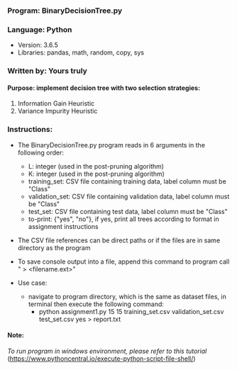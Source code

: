 ### Program: BinaryDecisionTree.py
### Language: Python 
- Version: 3.6.5
- Libraries: pandas, math, random, copy, sys
### Written by: Yours truly
#### Purpose: implement decision tree with two selection strategies:
1. Information Gain Heuristic
2. Variance Impurity Heuristic

### Instructions:
- The BinaryDecisionTree.py program reads in 6 arguments in the following order:
	- L: 				integer (used in the post-pruning algorithm)
	- K: 				integer (used in the post-pruning algorithm)
	- training_set: 	CSV file containing training data, label column must be "Class"
	- validation_set: CSV file containing validation data, label column must be "Class"
	- test_set: 		CSV file containing test data, label column must be "Class"
	- to-print: 		{"yes", "no"}, if yes, print all trees according to format in assignment instructions
		
- The CSV file references can be direct paths or <filename> if the files are in same directory as the program
	
- To save console output into a file, append this command to program call " > <filename.ext>"

- Use case:
	- navigate to program directory, which is the same as dataset files, in terminal then execute the following command: 
		- python assignment1.py 15 15 training_set.csv validation_set.csv test_set.csv yes > report.txt
	
#### Note: 
_To run program in windows environment, please refer to this tutorial_
(https://www.pythoncentral.io/execute-python-script-file-shell/)
